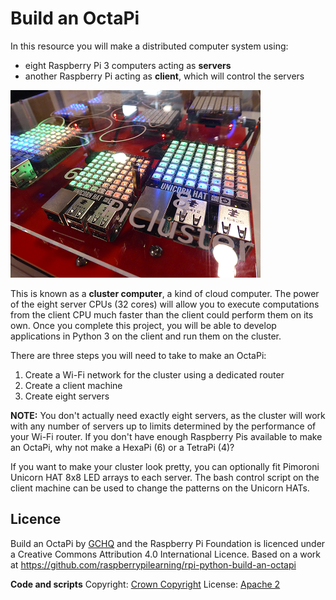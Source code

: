 # Build an OctaPi

In this resource you will make a distributed computer system using:

- eight Raspberry Pi 3 computers acting as **servers**
- another Raspberry Pi acting as **client**, which will control the servers

![OctaPi system](images/octapi-system.png)

This is known as a **cluster computer**, a kind of cloud computer. The power of the eight server CPUs (32 cores) will allow you to execute computations from the client CPU much faster than the client could perform them on its own. Once you complete this project, you will be able to develop applications in Python 3 on the client and run them on the cluster.

There are three steps you will need to take to make an OctaPi:

1. Create a Wi-Fi network for the cluster using a dedicated router
1. Create a client machine
1. Create eight servers

**NOTE:** You don't actually need exactly eight servers, as the cluster will work with any number of servers up to limits determined by the performance of your Wi-Fi router. If you don't have enough Raspberry Pis available to make an OctaPi, why not make a HexaPi (6) or a TetraPi (4)?

If you want to make your cluster look pretty, you can optionally fit Pimoroni Unicorn HAT 8x8 LED arrays to each server. The bash control script on the client machine can be used to change the patterns on the Unicorn HATs.

## Licence

Build an OctaPi by [GCHQ](https://www.gchq.gov.uk/) and the Raspberry Pi Foundation is licenced under a Creative Commons Attribution 4.0 International Licence.
Based on a work at https://github.com/raspberrypilearning/rpi-python-build-an-octapi

**Code and scripts**
Copyright: [Crown Copyright](https://www.nationalarchives.gov.uk/information-management/re-using-public-sector-information/uk-government-licensing-framework/crown-copyright/)
License: [Apache 2](https://www.apache.org/licenses/LICENSE-2.0)
